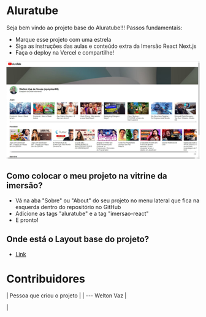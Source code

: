 # Aluratube

Seja bem vindo ao projeto base do Aluratube!!! Passos fundamentais:
- Marque esse projeto com uma estrela
- Siga as instruções das aulas e conteúdo extra da Imersão React Next.js
- Faça o deploy na Vercel e compartilhe!

![demo_light_02](https://github.com/weltonvaz/aluratube/blob/main/weltonvaz.jpg)


## Como colocar o meu projeto na vitrine da imersão?
- Vá na aba "Sobre" ou "About" do seu projeto no menu lateral que fica na esquerda dentro do repositório no GitHub
- Adicione as tags "aluratube" e a tag "imersao-react"
- E pronto!

## Onde está o Layout base do projeto?
- [Link](https://www.figma.com/file/1acrju7CLwHkSh6e7xEk9h/Aluratube?node-id=0%3A1)


# Contribuidores 

| Pessoa que criou o projeto | 
| --- Welton Vaz
| <!-- CHANNEL_PROJECTS:START -->
<!-- CHANNEL_PROJECTS:END --> |

